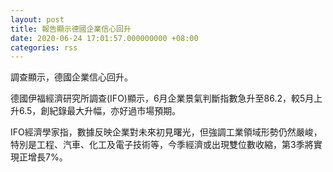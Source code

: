 ```yaml
---
layout: post
title: 報告顯示德國企業信心回升
date: 2020-06-24 17:01:57.000000000 +08:00
categories: rss
---
```


調查顯示，德國企業信心回升。

德國伊福經濟研究所調查(IFO)顯示，6月企業景氣判斷指數急升至86.2，較5月上升6.5，創紀錄最大升幅，亦好過市場預期。

IFO經濟學家指，數據反映企業對未來初見曙光，但強調工業領域形勢仍然嚴峻，特別是工程、汽車、化工及電子技術等，今季經濟或出現雙位數收縮，第3季將實現正增長7%。
